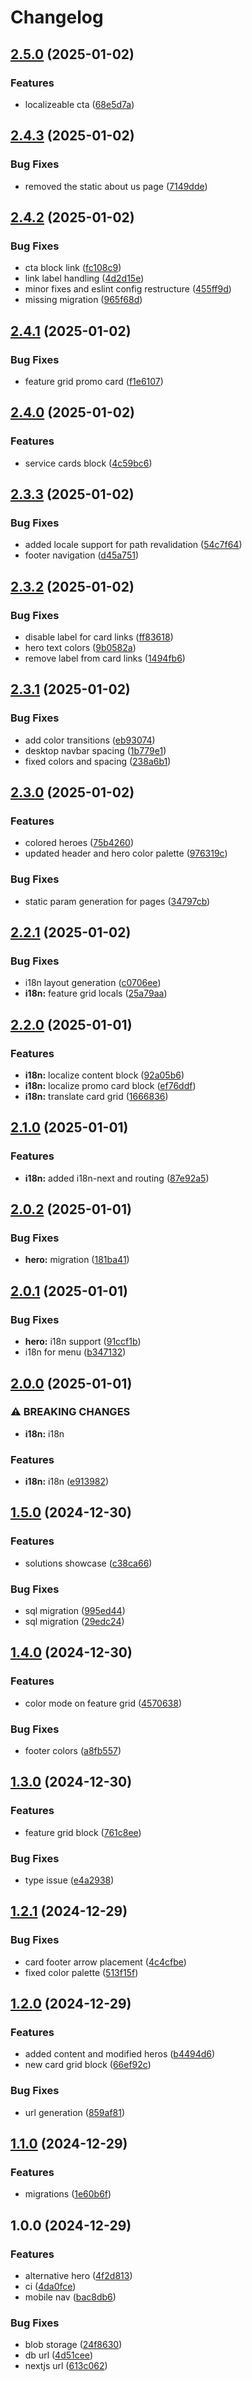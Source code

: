# Changelog

## [2.5.0](https://github.com/kopexa-grc/marketing/compare/v2.4.3...v2.5.0) (2025-01-02)


### Features

* localizeable cta ([68e5d7a](https://github.com/kopexa-grc/marketing/commit/68e5d7ae51734d6bead6c374e8ef3430a6a7c521))

## [2.4.3](https://github.com/kopexa-grc/marketing/compare/v2.4.2...v2.4.3) (2025-01-02)


### Bug Fixes

* removed the static about us page ([7149dde](https://github.com/kopexa-grc/marketing/commit/7149dde571dea0559a54452c7ca0267510c42594))

## [2.4.2](https://github.com/kopexa-grc/marketing/compare/v2.4.1...v2.4.2) (2025-01-02)


### Bug Fixes

* cta block link ([fc108c9](https://github.com/kopexa-grc/marketing/commit/fc108c9834b60871084992cb46dc8aa06fff613f))
* link label handling ([4d2d15e](https://github.com/kopexa-grc/marketing/commit/4d2d15e79cd8981ff0e86b23f3369f45ae151f96))
* minor fixes and eslint config restructure ([455ff9d](https://github.com/kopexa-grc/marketing/commit/455ff9d8b594c87efbea22f01cd3ee25fc9cffc7))
* missing migration ([965f68d](https://github.com/kopexa-grc/marketing/commit/965f68df184160df67be26e912a124016680979c))

## [2.4.1](https://github.com/kopexa-grc/marketing/compare/v2.4.0...v2.4.1) (2025-01-02)


### Bug Fixes

* feature grid promo card ([f1e6107](https://github.com/kopexa-grc/marketing/commit/f1e61070cee2edec3eae0781f027ca8f9588ed57))

## [2.4.0](https://github.com/kopexa-grc/marketing/compare/v2.3.3...v2.4.0) (2025-01-02)


### Features

* service cards block ([4c59bc6](https://github.com/kopexa-grc/marketing/commit/4c59bc6ce338be45e96a81e769172879fbd6ddf7))

## [2.3.3](https://github.com/kopexa-grc/marketing/compare/v2.3.2...v2.3.3) (2025-01-02)


### Bug Fixes

* added locale support for path revalidation ([54c7f64](https://github.com/kopexa-grc/marketing/commit/54c7f64e80d3ee02f345a1788040dbe9094c3b42))
* footer navigation ([d45a751](https://github.com/kopexa-grc/marketing/commit/d45a751c69dff1a73a91617e1a5c33799103164a))

## [2.3.2](https://github.com/kopexa-grc/marketing/compare/v2.3.1...v2.3.2) (2025-01-02)


### Bug Fixes

* disable label for card links ([ff83618](https://github.com/kopexa-grc/marketing/commit/ff83618d6728883970737dbfb1a3faaa86fe88c3))
* hero text colors ([9b0582a](https://github.com/kopexa-grc/marketing/commit/9b0582ad283d7ede9068e6a9688e2a9b1c718549))
* remove label from card links ([1494fb6](https://github.com/kopexa-grc/marketing/commit/1494fb6234012c85e035ae847ec883edad6dbc15))

## [2.3.1](https://github.com/kopexa-grc/marketing/compare/v2.3.0...v2.3.1) (2025-01-02)


### Bug Fixes

* add color transitions ([eb93074](https://github.com/kopexa-grc/marketing/commit/eb93074b0e0bce8c13995ca352c179d5f1d89b13))
* desktop navbar spacing ([1b779e1](https://github.com/kopexa-grc/marketing/commit/1b779e1452c5d93feb304812d3ff630f6ac5279a))
* fixed colors and spacing ([238a6b1](https://github.com/kopexa-grc/marketing/commit/238a6b1b4a55740c1af93ff9f2d7d1a02ce91ee0))

## [2.3.0](https://github.com/kopexa-grc/marketing/compare/v2.2.1...v2.3.0) (2025-01-02)


### Features

* colored heroes ([75b4260](https://github.com/kopexa-grc/marketing/commit/75b4260b2e59998a6a381f0a7b1ce24b4a58ff12))
* updated header and hero color palette ([976319c](https://github.com/kopexa-grc/marketing/commit/976319c1774b3714acfcaa2a81f04b262c9f2614))


### Bug Fixes

* static param generation for pages ([34797cb](https://github.com/kopexa-grc/marketing/commit/34797cb9832d2a9a2dcbe0af6610bf6d5047ed68))

## [2.2.1](https://github.com/kopexa-grc/marketing/compare/v2.2.0...v2.2.1) (2025-01-02)


### Bug Fixes

* i18n layout generation ([c0706ee](https://github.com/kopexa-grc/marketing/commit/c0706ee1bbe3c76dbec80140d6bf270d1466f62b))
* **i18n:** feature grid locals ([25a79aa](https://github.com/kopexa-grc/marketing/commit/25a79aafd6d160fc4bfb61f617033f0fb8de55fa))

## [2.2.0](https://github.com/kopexa-grc/marketing/compare/v2.1.0...v2.2.0) (2025-01-01)


### Features

* **i18n:** localize content block ([92a05b6](https://github.com/kopexa-grc/marketing/commit/92a05b6594c34311075244d039e7f6316b041ca9))
* **i18n:** localize promo card block ([ef76ddf](https://github.com/kopexa-grc/marketing/commit/ef76ddfd4219e7c9b1f7e3e2034298d32946ab48))
* **i18n:** translate card grid ([1666836](https://github.com/kopexa-grc/marketing/commit/1666836d0c2cce5bbb41952c1bcd98a69a645a3a))

## [2.1.0](https://github.com/kopexa-grc/marketing/compare/v2.0.2...v2.1.0) (2025-01-01)


### Features

* **i18n:** added i18n-next and routing ([87e92a5](https://github.com/kopexa-grc/marketing/commit/87e92a53ae086b64fb4968de58524dcea92a5ee3))

## [2.0.2](https://github.com/kopexa-grc/marketing/compare/v2.0.1...v2.0.2) (2025-01-01)


### Bug Fixes

* **hero:** migration ([181ba41](https://github.com/kopexa-grc/marketing/commit/181ba413e592e9f86250a5ccbb47f7e8d543086a))

## [2.0.1](https://github.com/kopexa-grc/marketing/compare/v2.0.0...v2.0.1) (2025-01-01)


### Bug Fixes

* **hero:** i18n support ([91ccf1b](https://github.com/kopexa-grc/marketing/commit/91ccf1bb45c89ede3a5ec2d8403c7e7753d1e3f6))
* i18n for menu ([b347132](https://github.com/kopexa-grc/marketing/commit/b3471321d2d193923c437e02b864deec778b5a76))

## [2.0.0](https://github.com/kopexa-grc/marketing/compare/v1.5.0...v2.0.0) (2025-01-01)


### ⚠ BREAKING CHANGES

* **i18n:** i18n

### Features

* **i18n:** i18n ([e913982](https://github.com/kopexa-grc/marketing/commit/e91398251129c3afcb01c0c71fb277cb8c3f647d))

## [1.5.0](https://github.com/kopexa-grc/marketing/compare/v1.4.0...v1.5.0) (2024-12-30)


### Features

* solutions showcase ([c38ca66](https://github.com/kopexa-grc/marketing/commit/c38ca6684a5d6988b2920e3269b9bf648d0c17d8))


### Bug Fixes

* sql migration ([995ed44](https://github.com/kopexa-grc/marketing/commit/995ed4437a46104ee446df736497f0878e7045dd))
* sql migration ([29edc24](https://github.com/kopexa-grc/marketing/commit/29edc24b2ef1daa98164e480ae4ba07052428fa7))

## [1.4.0](https://github.com/kopexa-grc/marketing/compare/v1.3.0...v1.4.0) (2024-12-30)


### Features

* color mode on feature grid ([4570638](https://github.com/kopexa-grc/marketing/commit/45706383d9687a72ace975d0c5d4aa5075ed49d4))


### Bug Fixes

* footer colors ([a8fb557](https://github.com/kopexa-grc/marketing/commit/a8fb557f65fb8eb02de212b736c646361c354a0b))

## [1.3.0](https://github.com/kopexa-grc/marketing/compare/v1.2.1...v1.3.0) (2024-12-30)


### Features

* feature grid block ([761c8ee](https://github.com/kopexa-grc/marketing/commit/761c8eee406003a245420aa3939fbb44f6ce3727))


### Bug Fixes

* type issue ([e4a2938](https://github.com/kopexa-grc/marketing/commit/e4a2938f0e53e16b7f1401874b63e400d762c970))

## [1.2.1](https://github.com/kopexa-grc/marketing/compare/v1.2.0...v1.2.1) (2024-12-29)


### Bug Fixes

* card footer arrow placement ([4c4cfbe](https://github.com/kopexa-grc/marketing/commit/4c4cfbec6c9d6ea7218dc6611b80b7292c6722f6))
* fixed color palette ([513f15f](https://github.com/kopexa-grc/marketing/commit/513f15fdf7aa96876995008747d0e3eb42e4768b))

## [1.2.0](https://github.com/kopexa-grc/marketing/compare/v1.1.0...v1.2.0) (2024-12-29)


### Features

* added content and modified heros ([b4494d6](https://github.com/kopexa-grc/marketing/commit/b4494d66e5bb01cd6107971576529c1a237cf925))
* new card grid block ([66ef92c](https://github.com/kopexa-grc/marketing/commit/66ef92c1099fe9e41543abad5ef99da6e8e75cc3))


### Bug Fixes

* url generation ([859af81](https://github.com/kopexa-grc/marketing/commit/859af8130d07d01473b676a5f7c4d52a35e0f2e9))

## [1.1.0](https://github.com/kopexa-grc/marketing/compare/v1.0.0...v1.1.0) (2024-12-29)


### Features

* migrations ([1e60b6f](https://github.com/kopexa-grc/marketing/commit/1e60b6ff10a05e699d4003d7527bf1e5f7099e39))

## 1.0.0 (2024-12-29)


### Features

* alternative hero ([4f2d813](https://github.com/kopexa-grc/marketing/commit/4f2d8136e00af3ef64d35337f2a07f1238be5f64))
* ci ([4da0fce](https://github.com/kopexa-grc/marketing/commit/4da0fce3d74101551617ff4f595bf514677b8103))
* mobile nav ([bac8db6](https://github.com/kopexa-grc/marketing/commit/bac8db68928e4b78f595aa5c69cf5f116408ae3a))


### Bug Fixes

* blob storage ([24f8630](https://github.com/kopexa-grc/marketing/commit/24f86304bc4bb74ebe4de569cc584057d2a9fdda))
* db url ([4d51cee](https://github.com/kopexa-grc/marketing/commit/4d51cee3dd9983a34da3b970159eb7415a99222e))
* nextjs url ([613c062](https://github.com/kopexa-grc/marketing/commit/613c062293a8676474b4bb2ead3d486d6bc0202b))
